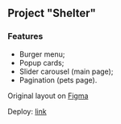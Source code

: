 ## Project "Shelter"

### Features

- Burger menu;
- Popup cards;
- Slider carousel (main page);
- Pagination (pets page).

Original layout on [Figma](https://www.figma.com/file/Yk6EnbY63FyG2PJTFkJDMh/shelter?t=55rdvYNJOYJRy9u4-6)

Deploy: [link](https://freightdh.github.io/shelter/shelter/)
